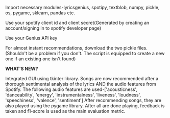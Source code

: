 Import necessary modules-lyricsgenius, spotipy, textblob, numpy, pickle, os, pygame, sklearn, pandas etc.

Use your spotify client id and client secret(Generated by creating an account/signing in to spotify developer page)

Use your Genius API key

For almost instant recommendations, download the two pickle files.(Shouldn't be a problem if you don't. The script is equipped to create a new one if an existing one isn't found)

**WHAT'S NEW?**

Integrated GUI using tkinter library.
Songs are now recommended after a thorough sentimental analysis of the lyrics AND the audio features from Spotify.
The following audio features are used-['acousticness', 'danceability', 'energy', 'instrumentalness', 'liveness', 'loudness', 'speechiness', 'valence', 'sentiment']
After recommending songs, they are also played using the pygame library.
After all are done playing, feedback is taken and f1-score is used as the main evaluation metric.
